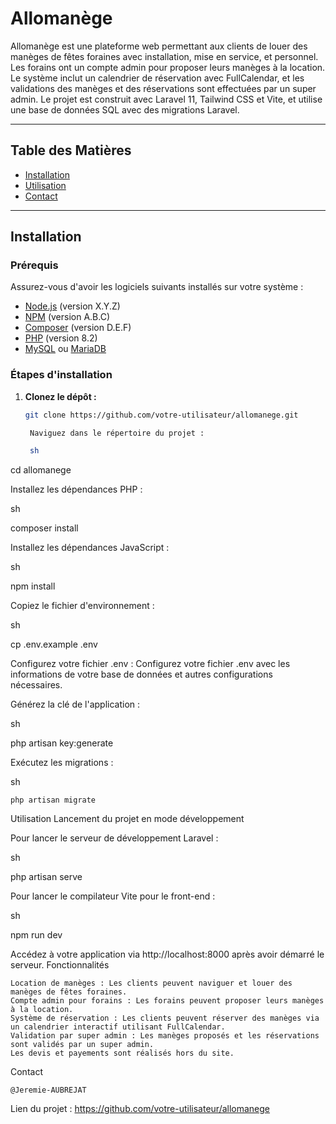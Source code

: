 # Allomanège

Allomanège est une plateforme web permettant aux clients de louer des manèges de fêtes foraines avec installation, mise en service, et personnel. Les forains ont un compte admin pour proposer leurs manèges à la location. Le système inclut un calendrier de réservation avec FullCalendar, et les validations des manèges et des réservations sont effectuées par un super admin. Le projet est construit avec Laravel 11, Tailwind CSS et Vite, et utilise une base de données SQL avec des migrations Laravel.

---

## Table des Matières

- [Installation](#installation)
- [Utilisation](#utilisation)
- [Contact](#contact)

---

## Installation

### Prérequis

Assurez-vous d'avoir les logiciels suivants installés sur votre système :

- [Node.js](https://nodejs.org/) (version X.Y.Z)
- [NPM](https://www.npmjs.com/) (version A.B.C)
- [Composer](https://getcomposer.org/) (version D.E.F)
- [PHP](https://www.php.net/) (version 8.2)
- [MySQL](https://www.mysql.com/) ou [MariaDB](https://mariadb.org/)

### Étapes d'installation

1. **Clonez le dépôt :**
   ```sh
   git clone https://github.com/votre-utilisateur/allomanege.git

    Naviguez dans le répertoire du projet :

    sh

cd allomanege

Installez les dépendances PHP :

sh

composer install

Installez les dépendances JavaScript :

sh

npm install

Copiez le fichier d'environnement :

sh

cp .env.example .env

Configurez votre fichier .env :
Configurez votre fichier .env avec les informations de votre base de données et autres configurations nécessaires.

Générez la clé de l'application :

sh

php artisan key:generate

Exécutez les migrations :

sh

    php artisan migrate

Utilisation
Lancement du projet en mode développement

Pour lancer le serveur de développement Laravel :

sh

php artisan serve

Pour lancer le compilateur Vite pour le front-end :

sh

npm run dev

Accédez à votre application via http://localhost:8000 après avoir démarré le serveur.
Fonctionnalités

    Location de manèges : Les clients peuvent naviguer et louer des manèges de fêtes foraines.
    Compte admin pour forains : Les forains peuvent proposer leurs manèges à la location.
    Système de réservation : Les clients peuvent réserver des manèges via un calendrier interactif utilisant FullCalendar.
    Validation par super admin : Les manèges proposés et les réservations sont validés par un super admin.
    Les devis et payements sont réalisés hors du site.


Contact

    @Jeremie-AUBREJAT

Lien du projet : https://github.com/votre-utilisateur/allomanege